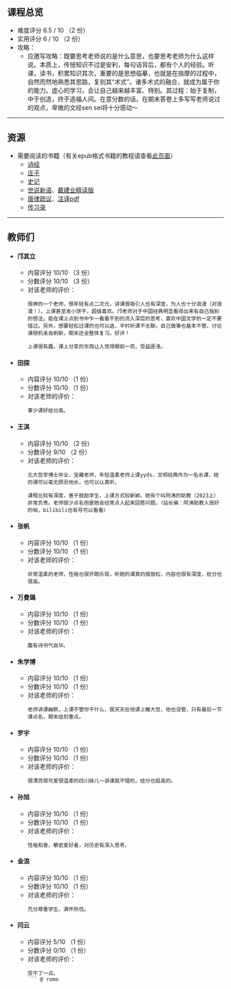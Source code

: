 ## 课程总览
- 难度评分 6.5 / 10 （2 份）
- 实用评分 6 / 10 （2 份） 
- 攻略：
    - 应邀写攻略：既要思考老师说的是什么意思，也要思考老师为什么这样说。本质上，传授知识不过是安利，每句话背后，都有个人的经验。听课，读书，积累知识其次，重要的是思想临摹，也就是在揣摩的过程中，自然而然地熟悉其思路，复刻其“术式”。诸多术式的融合，就成为属于你的能力。虚心的学习，会让自己越来越丰富、特别。其过程：始于复制，中于创造，终于造福人间。在意分数的话，在期末答卷上多写写老师说过的观点，卑微的文经sen sei将十分感动～

---

## 资源
- 需要阅读的书籍（有关epub格式书籍的教程请查看[此页面](/CQU-openlib/技巧/关于epub文件)）  
    - [诗经](https://file.uhsea.com/2403/c694a5eb8ff71df33b260b2ac028814fQV.epub)  
    - [庄子](https://file.uhsea.com/2403/9c478b65cddafa9c616e6f8ced9cfd57EX.epub)  
    - [史记](https://file.uhsea.com/2403/f7c51db046e27cf9028168862f1415373C.epub)  
    - [世说新语](https://file.uhsea.com/2403/0ae07df62b77f64e6d75eed5cb9bc5edEE.epub)、[戴建业精读版](https://file.uhsea.com/2403/7b6bcfb9aa2c1c56cfbb1f3637f73bf6Q5.epub)  
    - [唐律疏议](https://file.uhsea.com/2403/36676cefaa89f2cbf62ebe3fde0b75c1JK.epub)、[注译pdf](https://file.uhsea.com/2403/c3e8fa0ccfc396e636c23c1e37aea782F4.pdf)  
    - [传习录](https://file.uhsea.com/2403/ea069d5861904af991266df0843f091914.epub) 

---

## 教师们  
- #### 邝其立  
    - 内容评分 10/10 （3 份）  
    - 分数评分 10/10 （3 份）  
    - 对该老师的评价：  
        ```
        很神的一个老师，很年轻有点二次元，讲课很吸引人也有深度，为人也十分浪漫（对浪漫！），上课甚至发小饼干，超级喜欢。邝老师对于中国经典明显看得出来有自己独到的想法，能在课上点到书中乍一看看不到的流入深层的思考，喜欢中国文学的一定不要错过。另外，想要轻松过课的也可以选，平时听课不无聊，自己做事也基本不管，讨论课随机亲自刷新，期末还会整体复习。好评！
        ```  
        ```
        上课很有趣，课上分享的东西让人觉得眼前一亮，受益匪浅。
        ```  
- #### 田探  
    - 内容评分 10/10 （1 份）  
    - 分数评分 10/10 （1 份）  
    - 对该老师的评价：  
        ```  
        事少课好给分高。
        ```  
- #### 王淇  
    - 内容评分 10/10 （2 份）  
    - 分数评分 9/10 （2 份）  
    - 对该老师的评价：  
        ```  
        北大哲学博士毕业，宝藏老师，年轻温柔老师上课yyds，文明经典作为一名水课，她的课可以毫无顾忌地水，也可以认真听。
        ```  
        ```
        课程比较有深度，善于鼓励学生，上课方式较新颖。她有个叫阿沸的助教（2023上）非常负责。老师很少点名但是她会经常点人起来回答问题。（站长编：阿沸助教人很好的呦，bilibili也有号可以看看）
        ```  
- #### 张帆  
    - 内容评分 10/10 （1 份）  
    - 分数评分 10/10 （1 份）  
    - 对该老师的评价：  
        ```  
        非常温柔的老师，性格也很开朗乐观，听她的课真的很放松，内容也很有深度，给分也很高。
        ```  
- #### 万曼璐  
    - 内容评分 10/10 （1 份）  
    - 分数评分 10/10 （1 份）  
    - 对该老师的评价：  
        ```  
        腹有诗书气自华。
        ```  
- #### 朱学博  
    - 内容评分 10/10 （1 份）  
    - 分数评分 10/10 （1 份）  
    - 对该老师的评价：  
        ```  
        老师讲课幽默，上课不管你干什么，我天天在他课上睡大觉，他也没管，只有最后一节课点名，期末给划重点。
        ```  
- #### 罗宇  
    - 内容评分 10/10 （1 份）  
    - 分数评分 10/10 （1 份）  
    - 对该老师的评价：  
        ```  
        很漂亮很可爱很温柔的四川妹儿～讲课挺不错的，给分也挺高的。
        ```  
- #### 孙旭  
    - 内容评分 10/10 （1 份）  
    - 分数评分 10/10 （1 份）  
    - 对该老师的评价：  
        ```  
        性格和善，攀岩爱好者，对历史有深入思考。
        ```  
- #### 金浪  
    - 内容评分 10/10 （1 份）  
    - 分数评分 10/10 （1 份）  
    - 对该老师的评价：  
        ```  
        充分尊重学生，满怀热忱。
        ```  
- #### 闫云  
    - 内容评分 5/10 （1 份）  
    - 分数评分 0/10 （1 份）  
    - 对该老师的评价：  
        ```  
        受不了一点。
        ``` @ romo  